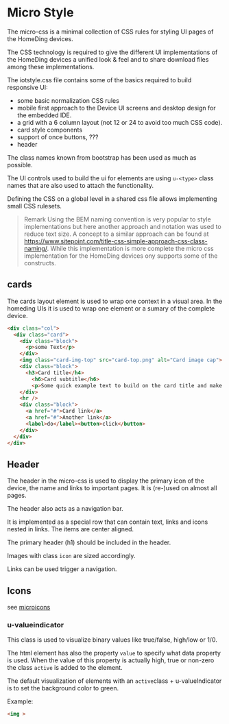 # Micro Style

The micro-css is a minimal collection of CSS rules for styling UI pages of the HomeDing devices.

The CSS technology is required to give the different UI implementations of the HomeDing devices a unified look & feel and to share download files among these implementations.

The iotstyle.css file contains some of the basics required to build responsive UI:

* some basic normalization CSS rules
* mobile first approach to the Device UI screens and desktop design for the embedded IDE.
* a grid with a 6 column layout (not 12 or 24 to avoid too much CSS code).
* card style components
* support of once buttons, ???
* header

The class names known from bootstrap has been used as much as possible.

The UI controls used to build the ui for elements are using `u-<type>` class names that are also used to attach the functionality.

Defining the CSS on a global level in a shared css file allows implementing small CSS rulesets.

> Remark
Using the BEM naming convention is very popular to style implementations but here another approach and notation was used to reduce text size. A concept to a similar approach can be found at <https://www.sitepoint.com/title-css-simple-approach-css-class-naming/>. While this implementation is more complete the micro css implementation for the HomeDing devices ony supports some of the constructs.


## cards

The cards layout element is used to wrap one context in a visual area. In the homeding UIs it is used to wrap one element or a sumary of the complete device.

```html
<div class="col">
  <div class="card">
    <div class="block">
      <p>some Text</p>
    </div>
    <img class="card-img-top" src="card-top.png" alt="Card image cap">
    <div class="block">
      <h3>Card title</h4>
        <h6>Card subtitle</h6>
        <p>Some quick example text to build on the card title and make up the bulk of the card's content.</p>
    </div>
    <hr />
    <div class="block">
      <a href="#">Card link</a>
      <a href="#">Another link</a>
      <label>do</label><button>click</button>
    </div>
  </div>
</div>
```

## Header

The header in the micro-css is used to display the primary icon of the device, the name and links to important pages. It is (re-)used on almost all pages.

The header also acts as a navigation bar.

It is implemented as a special row that can contain text, links and icons nested in links. The items are center aligned.

The primary header (h1) should be included in the header.

Images with class `icon` are sized accordingly.

Links can be used trigger a navigation.


## Icons

see [microicons](microicons)


### u-valueindicator

This class is used to visualize binary values like true/false, high/low or 1/0.

The html element has also the property `value` to specify what data property is used.
When the value of this property is actually high, true or non-zero the class `active` is added to the element.

The default visualization of elements with an `active`class + u-valueIndicator is to set the background color to green.

Example:

```html
<img >
```